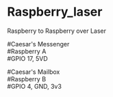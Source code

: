 # Raspberry_laser
Raspberry to Raspberry over Laser

#Caesar's Messenger  
#Raspberry A  
#GPIO 17, 5VD  

#Caesar's Mailbox  
#Raspberry B  
#GPIO 4, GND, 3v3  
